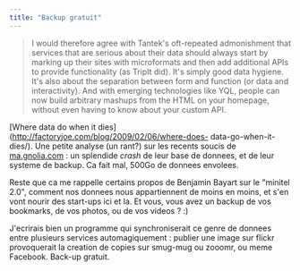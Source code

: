 ```yaml
---
title: "Backup gratuit"
---
```


> I would therefore agree with Tantek's oft-repeated admonishment that
services that are serious about their data should always start by marking up
their sites with microformats and then add additional APIs to provide
functionality (as TripIt did). It's simply good data hygiene. It's also about
the separation between form and function (or data and interactivity). And with
emerging technologies like YQL, people can now build arbitrary mashups from
the HTML on your homepage, without even having to know about your custom API.

[Where data do when it dies](http://factoryjoe.com/blog/2009/02/06/where-does-
data-go-when-it-dies/). Une petite analyse (un rant?) sur les recents soucis
de [ma.gnolia.com](http://ma.gnolia.com) : un splendide _crash_ de leur base
de donnees, et de leur systeme de backup. Ca fait mal, 500Go de donnees
envolees.

Reste que ca me rappelle certains propos de Benjamin Bayart sur le "minitel
2.0", comment nos donnees nous appartiennent de moins en moins, et s'en vont
nourir des start-ups ici et la. Et vous, vous avez un backup de vos bookmarks,
de vos photos, ou de vos videos ? :)

J'ecrirais bien un programme qui synchroniserait ce genre de donnees entre
plusieurs services automagiquement : publier une image sur flickr provoquerait
la creation de copies sur smug-mug ou zooomr, ou meme Facebook. Back-up
gratuit.

